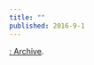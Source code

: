 ```yaml
---
title: ""
published: 2016-9-1
---
```




<a href="http://radiatinglibrary.tumblr.com/archive/filter-by/link" target="_blank">: Archive</a>. 

